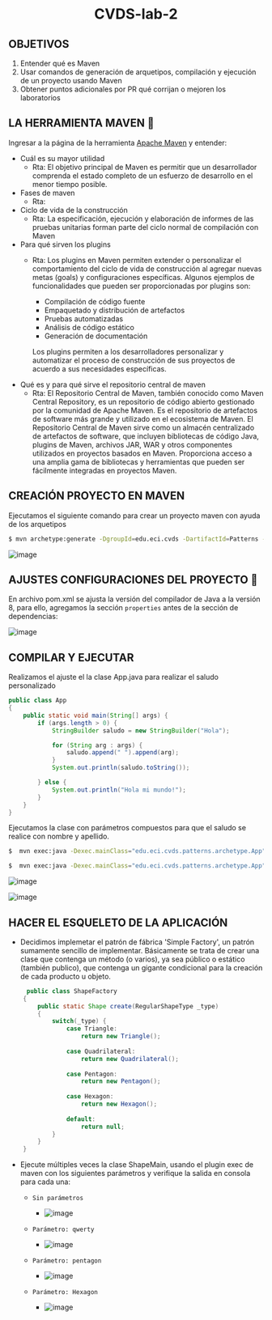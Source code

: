 <h1 align="center">CVDS-lab-2</h1>

## OBJETIVOS
1. Entender qué es Maven
2. Usar comandos de generación de arquetipos, compilación y ejecución de un proyecto usando Maven
3. Obtener puntos adicionales por PR qué corrijan o mejoren los laboratorios

## LA HERRAMIENTA MAVEN :hammer:
Ingresar a la página de la herramienta [Apache Maven](https://maven.apache.org/what-is-maven.html) y entender:
- Cuál es su mayor utilidad
    -  Rta: El objetivo principal de Maven es permitir que un desarrollador comprenda el estado completo de un esfuerzo de desarrollo en el menor tiempo posible.
- Fases de maven
    -  Rta: 
- Ciclo de vida de la construcción
    -  Rta: La especificación, ejecución y elaboración de informes de las pruebas unitarias forman parte del ciclo normal de compilación con Maven
- Para qué sirven los plugins
    -  Rta: Los plugins en Maven permiten extender o personalizar el comportamiento del ciclo de vida de construcción al agregar nuevas metas (goals) y configuraciones específicas. Algunos ejemplos de funcionalidades que pueden ser proporcionadas por plugins son:
        -  Compilación de código fuente
        -  Empaquetado y distribución de artefactos
        -  Pruebas automatizadas
        -  Análisis de código estático
        -  Generación de documentación
          
        Los plugins permiten a los desarrolladores personalizar y automatizar el proceso de construcción de sus proyectos de acuerdo a sus necesidades específicas.
- Qué es y para qué sirve el repositorio central de maven
    -  Rta: El Repositorio Central de Maven, también conocido como Maven Central Repository, es un repositorio de código abierto gestionado por la comunidad de Apache Maven. Es el repositorio de artefactos de software más grande y utilizado en el ecosistema de Maven.
            El Repositorio Central de Maven sirve como un almacén centralizado de artefactos de software, que incluyen bibliotecas de código Java, plugins de Maven, archivos JAR, WAR y otros componentes utilizados en proyectos basados en Maven. Proporciona acceso a una amplia gama de bibliotecas y herramientas que pueden ser fácilmente integradas en proyectos Maven.

## CREACIÓN PROYECTO EN MAVEN

Ejecutamos el siguiente comando para crear un proyecto maven con ayuda de los arquetipos
```sh
$ mvn archetype:generate -DgroupId=edu.eci.cvds -DartifactId=Patterns -DarchetypeArtifactId=maven-archetype-quickstart -Dpackage=edu.eci.cvds.patterns.archetype
```

![image](https://github.com/JuanDpr99/CVDS-lab-2/assets/77819591/772cf3fb-94a3-41f0-a867-4f3854e9e743)

## AJUSTES CONFIGURACIONES DEL PROYECTO :wrench:

En archivo pom.xml se ajusta la versión del compilador de Java a la versión 8, para ello, agregamos la sección `properties` antes de la sección de
dependencias:

![image](https://github.com/JuanDpr99/CVDS-lab-2/assets/77819591/5a7cea0e-edde-4535-9ebf-e520ddc0437a)

## COMPILAR Y EJECUTAR
Realizamos el ajuste el la clase App.java para realizar el saludo personalizado

```java
public class App
{
    public static void main(String[] args) {
        if (args.length > 0) {
            StringBuilder saludo = new StringBuilder("Hola");

            for (String arg : args) {
                saludo.append(" ").append(arg);
            }
            System.out.println(saludo.toString());

        } else {
            System.out.println("Hola mi mundo!");
        }
    }
}
```
Ejecutamos la clase con parámetros compuestos para que el saludo se realice con nombre y apellido.
```sh
$  mvn exec:java -Dexec.mainClass="edu.eci.cvds.patterns.archetype.App" -Dexec.args="Juan Parroquiano"
```
```sh
$  mvn exec:java -Dexec.mainClass="edu.eci.cvds.patterns.archetype.App" -Dexec.args="Carolina Morales"
```

![image](https://github.com/JuanDpr99/CVDS-lab-2/assets/77819591/c8c7e780-3aec-48f2-93a5-7fda370095a0)

![image](https://github.com/JuanDpr99/CVDS-lab-2/assets/77819591/e063db09-baec-46a2-be69-c9b09f7847d2)

## HACER EL ESQUELETO DE LA APLICACIÓN

-    Decidimos implemetar el patrón de fábrica 'Simple Factory', un patrón sumamente sencillo de implementar. Básicamente se trata de crear una clase que contenga un método (o varios), ya sea público o estático (también publico), que contenga un gigante condicional para la creación de cada producto u objeto.

```java
     public class ShapeFactory
    {
        public static Shape create(RegularShapeType _type)
        {
            switch(_type) {
                case Triangle:
                    return new Triangle();
    
                case Quadrilateral:
                    return new Quadrilateral();
    
                case Pentagon:
                    return new Pentagon();
    
                case Hexagon:
                    return new Hexagon();
    
                default:
                    return null;
            }
        }
    }
```
-    Ejecute múltiples veces la clase ShapeMain, usando el plugin exec de maven con los siguientes parámetros y verifique la salida en consola para cada una:
     -     Sin parámetros
         -    ![image](https://github.com/JuanDpr99/CVDS-lab-2/assets/77819591/fd7e6351-f418-4b28-9bb2-cf3b20ddb396)

     -     Parámetro: qwerty
         -    ![image](https://github.com/JuanDpr99/CVDS-lab-2/assets/77819591/8b53f472-2654-48e3-ac14-f77491cee414)
    
     -     Parámetro: pentagon
         -    ![image](https://github.com/JuanDpr99/CVDS-lab-2/assets/77819591/033b7a3c-8e30-4b82-a33c-979d64aa12ba)

     -     Parámetro: Hexagon
         -    ![image](https://github.com/JuanDpr99/CVDS-lab-2/assets/77819591/b12c5268-2ebc-42d1-b7ae-15b560e5692a)

       





